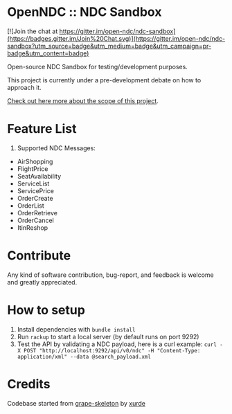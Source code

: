 # OpenNDC :: NDC Sandbox

[![Join the chat at https://gitter.im/open-ndc/ndc-sandbox](https://badges.gitter.im/Join%20Chat.svg)](https://gitter.im/open-ndc/ndc-sandbox?utm_source=badge&utm_medium=badge&utm_campaign=pr-badge&utm_content=badge)

Open-source NDC Sandbox for testing/development purposes.

This project is currently under a pre-development debate on how to approach it.

[Check out here more about the scope of this project](https://github.com/open-ndc/ndc-sandbox/wiki).

# Feature List

1. Supported NDC Messages:
  - AirShopping
  - FlightPrice
  - SeatAvailability
  - ServiceList
  - ServicePrice
  - OrderCreate
  - OrderList
  - OrderRetrieve
  - OrderCancel
  - ItinReshop


# Contribute

Any kind of software contribution, bug-report, and feedback is welcome and greatly appreciated.

# How to setup

1. Install dependencies with ```bundle install```
2. Run ```rackup``` to start a local server (by default runs on port 9292)
3. Test the API by validating a NDC payload, here is a curl example: ```curl -X POST "http://localhost:9292/api/v0/ndc" -H "Content-Type: application/xml" --data @search_payload.xml```

# Credits

Codebase started from
[grape-skeleton](https://github.com/xurde/grape-skeleton) by [xurde](https://github.com/xurde)
